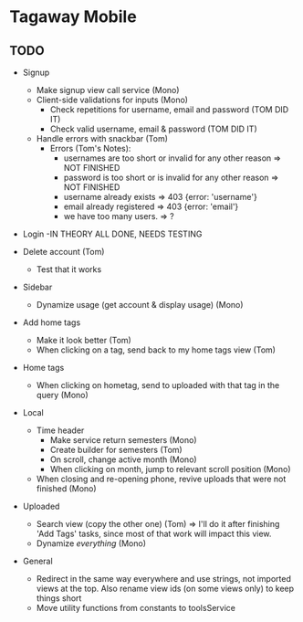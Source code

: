 # Tagaway Mobile

## TODO

- Signup
   - Make signup view call service (Mono)
   - Client-side validations for inputs (Mono)
      - Check repetitions for username, email and password (TOM DID IT)
      - Check valid username, email & password (TOM DID IT)
   - Handle errors with snackbar (Tom)
        - Errors (Tom's Notes):
          - usernames are too short or invalid for any other reason => NOT FINISHED
          - password is too short or is invalid for any other reason => NOT FINISHED
          - username already exists => 403 {error: 'username'}
          - email already registered => 403 {error: 'email'}
          - we have too many users. => ?

- Login
   -IN THEORY ALL DONE, NEEDS TESTING

- Delete account (Tom)
   - Test that it works

- Sidebar
   - Dynamize usage (get account & display usage) (Mono)

- Add home tags
   - Make it look better (Tom)
   - When clicking on a tag, send back to my home tags view (Tom)

- Home tags
   - When clicking on hometag, send to uploaded with that tag in the query (Mono)

- Local
   - Time header
      - Make service return semesters (Mono)
      - Create builder for semesters (Tom)
      - On scroll, change active month (Mono)
      - When clicking on month, jump to relevant scroll position (Mono)
   - When closing and re-opening phone, revive uploads that were not finished (Mono)

- Uploaded
   - Search view (copy the other one) (Tom) => I'll do it after finishing 'Add Tags' tasks, since most of that work will impact this view.
   - Dynamize *everything* (Mono)

- General
   - Redirect in the same way everywhere and use strings, not imported views at the top. Also rename view ids (on some views only) to keep things short
   - Move utility functions from constants to toolsService
